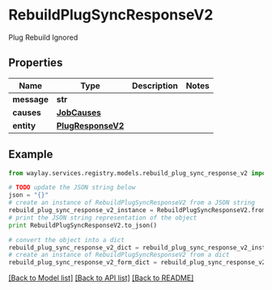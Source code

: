 # RebuildPlugSyncResponseV2

Plug Rebuild Ignored

## Properties

Name | Type | Description | Notes
------------ | ------------- | ------------- | -------------
**message** | **str** |  | 
**causes** | [**JobCauses**](JobCauses.md) |  | 
**entity** | [**PlugResponseV2**](PlugResponseV2.md) |  | 

## Example

```python
from waylay.services.registry.models.rebuild_plug_sync_response_v2 import RebuildPlugSyncResponseV2

# TODO update the JSON string below
json = "{}"
# create an instance of RebuildPlugSyncResponseV2 from a JSON string
rebuild_plug_sync_response_v2_instance = RebuildPlugSyncResponseV2.from_json(json)
# print the JSON string representation of the object
print RebuildPlugSyncResponseV2.to_json()

# convert the object into a dict
rebuild_plug_sync_response_v2_dict = rebuild_plug_sync_response_v2_instance.to_dict()
# create an instance of RebuildPlugSyncResponseV2 from a dict
rebuild_plug_sync_response_v2_form_dict = rebuild_plug_sync_response_v2.from_dict(rebuild_plug_sync_response_v2_dict)
```
[[Back to Model list]](../README.md#documentation-for-models) [[Back to API list]](../README.md#documentation-for-api-endpoints) [[Back to README]](../README.md)


